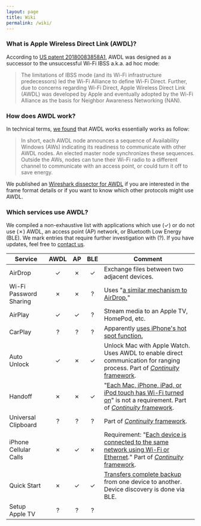 ```yaml
---
layout: page
title: Wiki
permalink: /wiki/
---
```


### What is Apple Wireless Direct Link (AWDL)?

According to [US patent 20180083858A1](https://patents.google.com/patent/US20180083858A1/en), AWDL was designed as a successor to the unsuccessful Wi-Fi IBSS a.k.a. ad hoc mode:

> The limitations of IBSS mode (and its Wi-Fi infrastructure predecessors) led the Wi-Fi Alliance to define Wi-Fi Direct. Further, due to concerns regarding Wi-Fi Direct, Apple Wireless Direct Link (AWDL) was developed by Apple and eventually adopted by the Wi-Fi Alliance as the basis for Neighbor Awareness Networking (NAN).


### How does AWDL work?

In technical terms, [we found](/publications/) that AWDL works essentially works as follow:

> In short, each AWDL node announces a sequence of Availability Windows (AWs) indicating its readiness to communicate with other AWDL nodes. An elected master node synchronizes these sequences. Outside the AWs, nodes can tune their Wi-Fi radio to a different channel to communicate with an access point, or could turn it off to save energy.

We published an [Wireshark dissector for AWDL](/code/) if you are interested in the frame format details or if you want to know which other protocols might use AWDL.

### Which services use AWDL?

We compiled a non-exhaustive list with applications which use (✓) or do not use (✗) AWDL, an access point (AP) network, or Bluetooth Low Energy (BLE). We mark entries that require further investigation with (?). If you have updates, feel free to [contact us](/contact/).

| Service                | AWDL | AP   | BLE  | Comment  |
| ---------------------- |:----:|:----:|:----:| -------- |
| AirDrop                | ✓    | ✗    | ✓    | Exchange files between two adjacent devices. |
| Wi-Fi Password Sharing | ✗    | ✗    | ?    | Uses "[a similar mechanism to AirDrop.][wifi-password-sharing]"
| AirPlay                | ✓    | ✓    | ?    | Stream media to an Apple TV, HomePod, etc. |
| CarPlay                | ?    | ?    | ?    | Apparently [uses iPhone's hot spot function.][carplay-wwdc2017] |
| Auto Unlock            | ✓    | ✗    | ✓    | Unlock Mac with Apple Watch. Uses AWDL to enable direct communication for ranging process. Part of [*Continuity* framework][continuity]. |
| Handoff                | ✗    | ✗    | ✓    | "[Each Mac, iPhone, iPad, or iPod touch has Wi-Fi turned on][handoff]" is not a requirement. Part of [*Continuity* framework][continuity]. |
| Universal Clipboard    | ?    | ?    | ?    | Part of [*Continuity* framework][continuity]. |
| iPhone Cellular Calls  | ✗    | ✓    | ✗    | Requirement: "[Each device is connected to the same network using Wi-Fi or Ethernet][phone]." Part of [*Continuity* framework][continuity]. |
| Quick Start            | ✗    | ✓    | ✓    | [Transfers complete backup][ios-backup] from one device to another. Device discovery is done via BLE. |
| Setup Apple TV         | ?    | ?    | ?    |          |

[carplay-wwdc2017]: https://developer.apple.com/videos/play/wwdc2017/717/ "Developing Wireless CarPlay Systems, WWDC 2017"
[continuity]: https://support.apple.com/en-us/HT204681 "Use Continuity to connect your Mac, iPhone, iPad, iPod touch, and Apple Watch"
[handoff]: https://support.apple.com/en-us/HT204681#handoff
[phone]: https://support.apple.com/en-us/HT204681#phone
[wifi-password-sharing]: https://www.apple.com/business/docs/iOS_Security_Guide.pdf "Wi-Fi password sharing"
[ios-backup]: https://support.apple.com/en-us/HT201269 "Transfer content from your previous iOS device to your new iPhone, iPad, or iPod touch"
